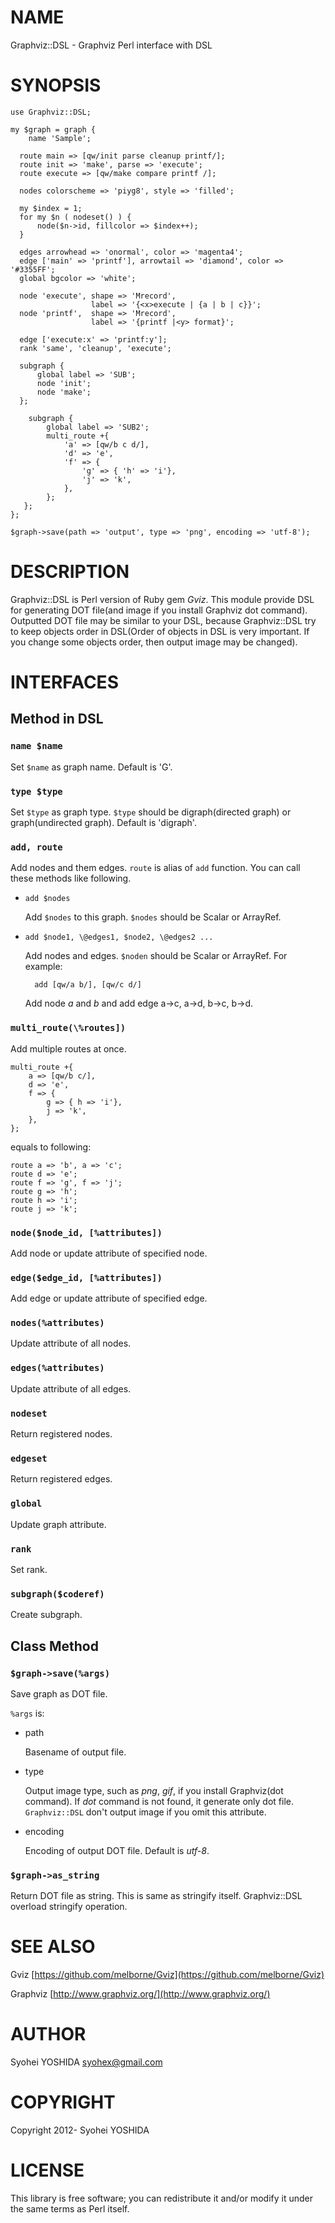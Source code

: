 # NAME

Graphviz::DSL - Graphviz Perl interface with DSL

# SYNOPSIS

    use Graphviz::DSL;

    my $graph = graph {
        name 'Sample';

      route main => [qw/init parse cleanup printf/];
      route init => 'make', parse => 'execute';
      route execute => [qw/make compare printf /];

      nodes colorscheme => 'piyg8', style => 'filled';

      my $index = 1;
      for my $n ( nodeset() ) {
          node($n->id, fillcolor => $index++);
      }

      edges arrowhead => 'onormal', color => 'magenta4';
      edge ['main' => 'printf'], arrowtail => 'diamond', color => '#3355FF';
      global bgcolor => 'white';

      node 'execute', shape => 'Mrecord',
                      label => '{<x>execute | {a | b | c}}';
      node 'printf',  shape => 'Mrecord',
                      label => '{printf |<y> format}';

      edge ['execute:x' => 'printf:y'];
      rank 'same', 'cleanup', 'execute';

      subgraph {
          global label => 'SUB';
          node 'init';
          node 'make';
      };

        subgraph {
            global label => 'SUB2';
            multi_route +{
                'a' => [qw/b c d/],
                'd' => 'e',
                'f' => {
                    'g' => { 'h' => 'i'},
                    'j' => 'k',
                },
            };
       };
    };

    $graph->save(path => 'output', type => 'png', encoding => 'utf-8');

# DESCRIPTION

Graphviz::DSL is Perl version of Ruby gem _Gviz_. This module provide
DSL for generating DOT file(and image if you install Graphviz dot command).
Outputted DOT file may be similar to your DSL, because Graphviz::DSL try to
keep objects order in DSL(Order of objects in DSL is very important. If you
change some objects order, then output image may be changed).

# INTERFACES

## Method in DSL

### `name $name`

Set `$name` as graph name. Default is 'G'.

### `type $type`

Set `$type` as graph type. `$type` should be digraph(directed graph)
or graph(undirected graph). Default is 'digraph'.

### `add, route`

Add nodes and them edges. `route` is alias of `add` function.
You can call these methods like following.

- `add $nodes`

    Add `$nodes` to this graph. `$nodes` should be Scalar or ArrayRef.

- `add $node1, \@edges1, $node2, \@edges2 ...`

    Add nodes and edges. `$noden` should be Scalar or ArrayRef.
    For example:

        add [qw/a b/], [qw/c d/]

    Add node _a_ and _b_ and add edge a->c, a->d, b->c, b->d.

### `multi_route(\%routes])`

Add multiple routes at once.

    multi_route +{
        a => [qw/b c/],
        d => 'e',
        f => {
            g => { h => 'i'},
            j => 'k',
        },
    };

equals to following:

    route a => 'b', a => 'c';
    route d => 'e';
    route f => 'g', f => 'j';
    route g => 'h';
    route h => 'i';
    route j => 'k';

### `node($node_id, [%attributes])`

Add node or update attribute of specified node.

### `edge($edge_id, [%attributes])`

Add edge or update attribute of specified edge.

### `nodes(%attributes)`

Update attribute of all nodes.

### `edges(%attributes)`

Update attribute of all edges.

### `nodeset`

Return registered nodes.

### `edgeset`

Return registered edges.

### `global`

Update graph attribute.

### `rank`

Set rank.

### `subgraph($coderef)`

Create subgraph.

## Class Method

### `$graph->save(%args)`

Save graph as DOT file.

`%args` is:

- path

    Basename of output file.

- type

    Output image type, such as _png_, _gif_, if you install Graphviz(dot command).
    If _dot_ command is not found, it generate only dot file.
    `Graphviz::DSL` don't output image if you omit this attribute.

- encoding

    Encoding of output DOT file. Default is _utf-8_.

### `$graph->as_string`

Return DOT file as string. This is same as stringify itself.
Graphviz::DSL overload stringify operation.

# SEE ALSO

Gviz [https://github.com/melborne/Gviz](https://github.com/melborne/Gviz)

Graphviz [http://www.graphviz.org/](http://www.graphviz.org/)

# AUTHOR

Syohei YOSHIDA <syohex@gmail.com>

# COPYRIGHT

Copyright 2012- Syohei YOSHIDA

# LICENSE

This library is free software; you can redistribute it and/or modify
it under the same terms as Perl itself.

